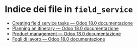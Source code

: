# Indice dei file in `field_service`

- [Creating field service tasks — Odoo 18.0 documentazione](./creating_tasks.md)
- [Planning an itinerary — Odoo 18.0 documentazione](./planning_itinerary.md)
- [Product management — Odoo 18.0 documentazione](./product_management.md)
- [Fogli di lavoro — Odoo 18.0 documentazione](./worksheets.md)
